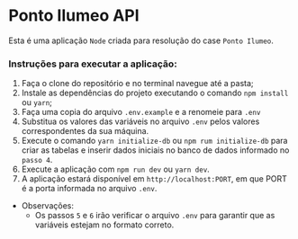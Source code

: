 # Ponto Ilumeo API

Esta é uma aplicação `Node` criada para resolução do case `Ponto Ilumeo`.

### Instruções para executar a aplicação:

1. Faça o clone do repositório e no terminal navegue até a pasta;
2. Instale as dependências do projeto executando o comando `npm install` ou `yarn`;
3. Faça uma copia do arquivo `.env.example` e a renomeie para `.env`
4. Substitua os valores das variáveis no arquivo `.env` pelos valores correspondentes da sua máquina.
5. Execute o comando `yarn initialize-db` ou `npm rum initialize-db` para criar as tabelas e inserir dados iniciais no banco de dados informado no `passo 4`.
6. Execute a aplicação com `npm run dev` ou `yarn dev`.
7. A aplicação estará disponível em `http://localhost:PORT`, em que PORT é a porta informada no arquivo `.env`.

* Observações:
  - Os passos `5` e `6` irão verificar o arquivo `.env` para garantir que as variáveis estejam no formato correto.
